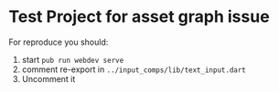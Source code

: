 # Test Project for asset graph issue 

For reproduce you should:
1. start `pub run webdev serve`
2. comment re-export in `../input_comps/lib/text_input.dart`
3. Uncomment it
